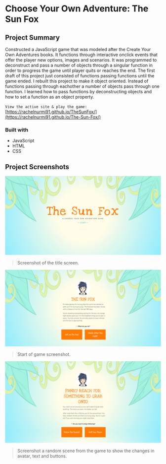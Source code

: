 # Choose Your Own Adventure: The Sun Fox

## Project Summary
Constructed a JavaScript game that was modeled after the Create Your Own Adventures books. It functions through interactive onclick events that offer the player new options, images and scenarios. 
It was programmed to deconstruct and pass a number of objects through a singular function in order to progress the game until player quits or reaches the end. The first draft of this project just consisted of functions passing functions until the game ended. I rebuilt this project to make it object oriented. Instead of functions passing through eachother a number of objects pass through one function. I learned how to pass functions by deconstructing objects and how to set a function as an object property.

`View the active site & play the game:` [https://rachelnurmi91.github.io/TheSunFox/](https://rachelnurmi91.github.io/The-Sun-Fox/)

### Built with
- JavaScript
- HTML
- CSS

## Project Screenshots
![Game Screenshot](screenshots/SunFoxScreenShotTitle.png)
> Screenshot of the title screen.


![Game Screenshot](screenshots/SunFoxScreenShot.png)
> Start of game screenshot.


![Game Screenshot](screenshots/SunFoxScreenShot2.png)
> Screenshot a random scene from the game to show the changes in avatar, text and buttons.
